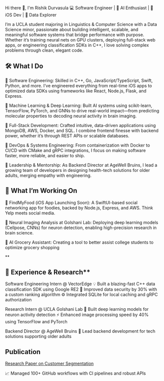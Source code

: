 Hi there 👋, I'm Rishik Durvasula
💻 Software Engineer | 🧠 AI Enthusiast | 📱 iOS Dev | 🌱 Data Explorer

I’m a UCLA student majoring in Linguistics & Computer Science with a Data Science minor, passionate about building intelligent, scalable, and meaningful software systems that bridge performance with purpose. Whether it’s training neural nets on GPU clusters, deploying full-stack web apps, or engineering classification SDKs in C++, I love solving complex problems through clean, elegant code.

## 🛠 What I Do
🔸 Software Engineering:
Skilled in C++, Go, JavaScript/TypeScript, Swift, Python, and more. I’ve engineered everything from real-time iOS apps to optimized data SDKs using frameworks like React, Node.js, Flask, and Express.

🔸 Machine Learning & Deep Learning:
Built AI systems using scikit-learn, TensorFlow, PyTorch, and GNNs to drive real-world impact—from predicting molecular properties to decoding neural activity in brain imaging.

🔸 Full-Stack Development:
Crafted intuitive, data-driven applications using MongoDB, AWS, Docker, and SQL. I combine frontend finesse with backend power, whether it’s through REST APIs or scalable databases.

🔸 DevOps & Systems Engineering:
From containerization with Docker to CI/CD with CMake and gRPC integrations, I focus on making software faster, more reliable, and easier to ship.

🔸 Leadership & Mentorship:
As Backend Director at AgeWell Bruins, I lead a growing team of developers in designing health-tech solutions for older adults, merging empathy with engineering.

## 🚀 What I’m Working On
🔸 FindMyFood (iOS App Launching Soon):
A SwiftUI-based social networking app for foodies, backed by Node.js, Express, and AWS. Think Yelp meets social media.

🔸 Neural Imaging Analysis at Golshani Lab:
Deploying deep learning models (Cellpose, CNNs) for neuron detection, enabling high-precision research in brain science.

🔸 AI Grocery Assistant:
Creating a tool to better assist college students to optimize grocery shopping

**
## 📜 Experience & Research**
Software Engineering Intern @ VectorEdge
💡 Built a blazing-fast C++ data classification SDK using Google RE2
🔐 Improved data security by 30% with a custom ranking algorithm
⚙️ Integrated SQLite for local caching and gRPC authorization

Research Intern @ UCLA Golshani Lab
🧬 Built deep learning models for neuron activity detection
⚡ Enhanced image processing speed by 40% using TensorFlow and PyTorch

Backend Director @ AgeWell Bruins
🧠 Lead backend development for tech solutions supporting older adults

## Publication
[Research Paper on Customer Segmentation](https://medium.com/@vklotzma/analyzing-customer-segmentation-using-k-means-algorithm-and-principal-component-analysis-rishik-1320ba095dd5)

📈 Managed 100+ GitHub workflows with CI pipelines and robust APIs


